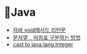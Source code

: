 # 🦕Java
- [자바 void메서드 리턴문](./void-return.md)
- [문자열 `.` 마침표 구분하는 방법](./split.md)
- [cast to java.lang.Integer](./cast-error.md)
